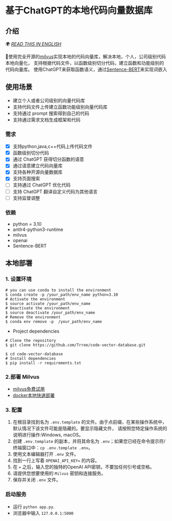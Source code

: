 # 基于ChatGPT的本地代码向量数据库

## 介绍

🌍 [_READ THIS IN ENGLISH_](README.md)

🤖️使用完全开源的[milvus](https://github.com/milvus-io/milvus)实现本地的代码向量库，解决本地，个人，公司级别代码本地向量化，
支持根据代码文件，以函数级别切分代码，建立函数和功能级别的代码向量库。
使用ChatGPT来获取函数语义，通过[Sentence-BERT](https://mccormickml.com/2019/05/14/BERT-word-embeddings-tutorial/)来实现词嵌入

## 使用场景
- 建立个人或者公司级别的向量代码库 
- 支持代码文件上传建立函数功能级别向量代码库
- 支持通过 prompt 搜索得到自己的代码
- 支持通过需求文档生成框架和代码

### 需求
- [x] 支持python,java,c++代码上传代码文件
- [x] 函数级别切分代码
- [x] 通过 ChatGPT 获得切分函数的语意
- [x] 通过语意建立代码向量库
- [x] 支持各种开源向量数据库
- [x] 支持页面搜索
- [ ] 支持通过 ChatGPT 优化代码
- [ ] 支持 ChatGPT 翻译自定义代码为其他语言
- [ ] 支持监督调整

### 依赖


- python = 3.10
- antlr4-python3-runtime
- milvus
- openai
- Sentence-BERT

## 本地部署

### 1. 设置环境
```shell
# you can use conda to install the environment
$ conda create -p /your_path/env_name python=3.10
# Activate the environment
$ source activate /your_path/env_name
# Deactivate the environment
$ source deactivate /your_path/env_name
# Remove the environment
$ conda env remove -p  /your_path/env_name
```

* Project dependencies

```shell
# Clone the repository
$ git clone https://github.com/Trree/code-vector-database.git

$ cd code-vector-database
# Install dependencies
$ pip install -r requirements.txt
```

### 2.部署 Milvus

  - [milvus免费试用](https://cloud.zilliz.com/login?redirect=/projects/MA==/databases)
  - [docker本地快速部署](https://milvus.io/docs/v2.0.x/install_standalone-docker.md)


### 3. 配置

1. 在根目录找到名为 `.env.template` 的文件。由于点前缀，在某些操作系统中，默认情况下该文件可能是隐藏的。要显示隐藏文件，
  请按照您特定操作系统的说明进行操作:Windows, macOS。
2. 创建 `.env.template` 的副本，并将其命名为 `.env`；如果您已经在命令提示符/终端窗口中：`cp .env.template .env`。
3. 使用文本编辑器打开 `.env` 文件。
4. 找到一行上写着 `OPENAI_API_KEY=` 的内容。
5. 在 `=` 之后，输入您的独特的OpenAI API密钥，不要加任何引号或空格。
6. 请提供您想要使用的 `Milvus` 密钥和连接服务。
7. 保存并关闭 `.env` 文件。

### 启动服务

- 运行 `python app.py`.
- 浏览器中输入 `127.0.0.1:5000` 